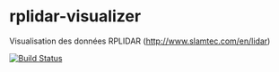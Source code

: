 # rplidar-visualizer

Visualisation des données RPLIDAR (http://www.slamtec.com/en/lidar)

[![Build Status](https://travis-ci.org/ARIG-Robotique/rplidar-visualizer.svg?branch=master)](https://travis-ci.org/ARIG-Robotique/rplidar-visualizer)
